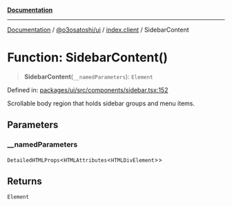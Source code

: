 [**Documentation**](../../../../README.md)

***

[Documentation](../../../../README.md) / [@o3osatoshi/ui](../../README.md) / [index.client](../README.md) / SidebarContent

# Function: SidebarContent()

> **SidebarContent**(`__namedParameters`): `Element`

Defined in: [packages/ui/src/components/sidebar.tsx:152](https://github.com/o3osatoshi/experiment/blob/04dfa58df6e48824a200a24d77afef7ce464e1ae/packages/ui/src/components/sidebar.tsx#L152)

Scrollable body region that holds sidebar groups and menu items.

## Parameters

### \_\_namedParameters

`DetailedHTMLProps`\<`HTMLAttributes`\<`HTMLDivElement`\>\>

## Returns

`Element`
